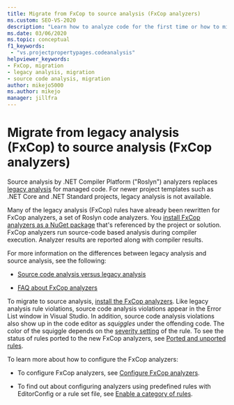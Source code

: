 ```yaml
---
title: Migrate from FxCop to source analysis (FxCop analyzers)
ms.custom: SEO-VS-2020
description: "Learn how to analyze code for the first time or how to migrate from binary analysis (FxCop) to the new way of analyzing managed code using source analysis (FxCop analyzers)."
ms.date: 03/06/2020
ms.topic: conceptual
f1_keywords:
 - "vs.projectpropertypages.codeanalysis"
helpviewer_keywords:
- FxCop, migration
- legacy analysis, migration
- source code analysis, migration
author: mikejo5000
ms.author: mikejo
manager: jillfra
---
```


# Migrate from legacy analysis (FxCop) to source analysis (FxCop analyzers)

Source analysis by .NET Compiler Platform ("Roslyn") analyzers replaces [legacy analysis](../code-quality/code-analysis-for-managed-code-overview.md) for managed code. For newer project templates such as .NET Core and .NET Standard projects, legacy analysis is not available.

Many of the legacy analysis (FxCop) rules have already been rewritten for FxCop analyzers, a set of Roslyn code analyzers. You [install FxCop analyzers as a NuGet package](install-fxcop-analyzers.md#nuget-package) that's referenced by the project or solution. FxCop analyzers run source-code based analysis during compiler execution. Analyzer results are reported along with compiler results.

For more information on the differences between legacy analysis and source analysis, see the following:

- [Source code analysis versus legacy analysis](../code-quality/fxcop-analyzers-faq.md#whats-the-difference-between-legacy-fxcop-and-fxcop-analyzers)

- [FAQ about FxCop analyzers](../code-quality/fxcop-analyzers-faq.md)

To migrate to source analysis, [install the FxCop analyzers](../code-quality/install-fxcop-analyzers.md). Like legacy analysis rule violations, source code analysis violations appear in the Error List window in Visual Studio. In addition, source code analysis violations also show up in the code editor as *squiggles* under the offending code. The color of the squiggle depends on the [severity setting](../code-quality/use-roslyn-analyzers.md#configure-severity-levels) of the rule. To see the status of rules ported to the new FxCop analyzers, see [Ported and unported rules](../code-quality/fxcop-rule-port-status.md).

To learn more about how to configure the FxCop analyzers:

- To configure FxCop analyzers, see [Configure FxCop analyzers](/dotnet/fundamentals/code-analysis/code-quality-rule-options).

- To find out about configuring analyzers using predefined rules with EditorConfig or a rule set file, see [Enable a category of rules](/dotnet/fundamentals/code-analysis/code-quality-rule-options).